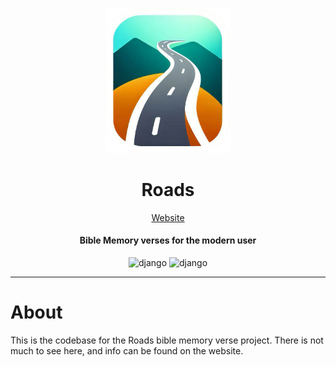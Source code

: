 
<div align="center">
<p align="center">
  <img src="docs/roads.png" width="200"/>
</p>
<h1 align="center">Roads</h1>
  <a href="roadsbible.vercel.app">Website</a>
<h4>Bible Memory verses for the modern user </h4>

  <img src="https://img.shields.io/badge/Made_with-Django-gray?logo=Django&logoColor=white&style=for-the-badge" alt="django">
<img src="https://img.shields.io/badge/Licence-Apache%202.0-gray?logo=apache&logoColor=white&style=for-the-badge" alt="django">
  </div>

---
# About

This is the codebase for the Roads bible memory verse project. There is not much to see here, and info can be found on the website.


